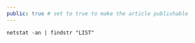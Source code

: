 ```yaml
---
public: true # set to true to make the article publishable
---
```


```
netstat -an | findstr "LIST"
```
